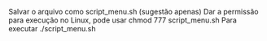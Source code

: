 Salvar o arquivo como script_menu.sh (sugestão apenas)
Dar a permissão para execução no Linux, pode usar chmod  777 script_menu.sh
Para executar ./script_menu.sh
